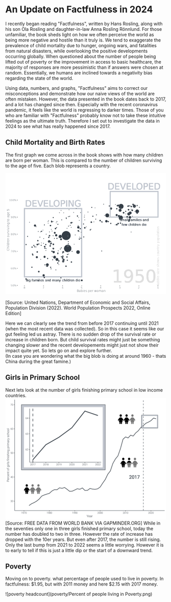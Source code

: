 # An Update on Factfulness in 2024

I recently began reading "Factfulness", written by Hans Rosling, along with his son Ola Rosling and daughter-in-law Anna Rosling Rönnlund. For those unfamiliar, the book sheds light on how we often perceive the world as being more negative and hostile than it truly is. We tend to exaggerate the prevalence of child mortality due to hunger, ongoing wars, and fatalities from natural disasters, while overlooking the positive developments occurring globally. When questioned about the number of people being lifted out of poverty or the improvement in access to basic healthcare, the majority of responses are more pessimistic than if answers were chosen at random. Essentially, we humans are inclined towards a negativity bias regarding the state of the world.

Using data, numbers, and graphs, "Factfulness" aims to correct our misconceptions and demonstrate how our naive views of the world are often mistaken. However, the data presented in the book dates back to 2017, and a lot has changed since then. Especially with the recent coronavirus pandemic, it feels like the world is regressing to darker times. 
Those of you who are familiar with "Factfulness" probably know not to take these intuitive feelings as the ultimate truth. Therefore I set out to investigate the data in 2024 to see what has really happened since 2017.

## Child Mortality and Birth Rates 

The first graph we come across in the book shows with how many children are born per woman. This is compared to the number of children surviving to the age of five. Each blob represents a country. 

![Child_mortality_by_years](child_mortality/child_mortality_by_years.gif)

[Source: United Nations, Department of Economic and Social Affairs, Population Division (2022). World Population Prospects 2022, Online Edition]

Here we can clearly see the trend from before 2017 continuing until 2021 (when the most recent data was collected).
So in this case it seems like our gut feeling led us astray. There is no sudden drop of the survival rate or increase in children born. But child survival rates might just be something changing slower and the recent developements might just not show their impact quite yet. So lets go on and explore further.  
(In case you are wondering what the big blob is doing at around 1960 - thats China during the great famine.) 


## Girls in Primary School 

Next lets look at the number of girls finishing primary school in low income countries. 
![percent_of_girls_finishing_primary_school_combined](low_income_primary_school_girls/percent_of_girls_finishing_primary_school_combined.jpg)
[Source: FREE DATA FROM WORLD BANK VIA GAPMINDER.ORG]
While in the seventies only one in three girls finished primary school, today the number has doubled to two in three. However the rate of increase has dropped with the 10er years. But even after 2017, the number is still rising. Only the last bump from 2021 to 2022 seems a little worrying. However it is to early to tell if this is just a little dip or the start of a downward trend.  



## Poverty 


Moving on to poverty. what percentage of people used to live in poverty. In factfulness: $1.95, but with 2011 money and here $2.15 with 2017 money. 

![poverty headcount](poverty/Percent of people living in Poverty.png)


